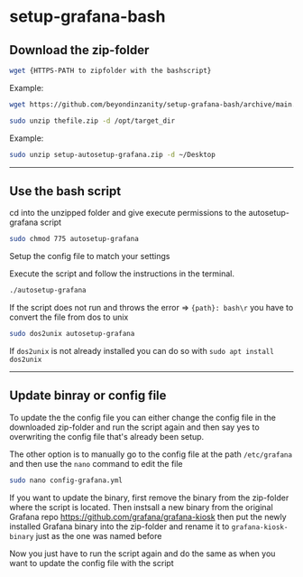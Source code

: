 # setup-grafana-bash

<H2>Download the zip-folder</H2>

```bash
wget {HTTPS-PATH to zipfolder with the bashscript}
```

Example:
```bash
wget https://github.com/beyondinzanity/setup-grafana-bash/archive/main.zip
```

```bash
sudo unzip thefile.zip -d /opt/target_dir
```

Example:
```bash
sudo unzip setup-autosetup-grafana.zip -d ~/Desktop
```

-----------------------------------------------------------------------------------------------------------------------------
<h2>Use the bash script</h2>
cd into the unzipped folder and give execute permissions to the autosetup-grafana script

```bash
sudo chmod 775 autosetup-grafana
```

Setup the config file to match your settings

Execute the script and follow the instructions in the terminal.

```bash
./autosetup-grafana
```

If the script does not run and throws the error => `{path}: bash\r` you have to convert the file from dos to unix 

```bash
sudo dos2unix autosetup-grafana
```

If `dos2unix` is not already installed you can do so with `sudo apt install dos2unix` 

-----------------------------------------------------------------------------------------------------------------------------
<h2>Update binray or config file</h2>
To update the the config file you can either change the config file in the downloaded zip-folder and run the script again
and then say yes to overwriting the config file that's already been setup.

The other option is to manually go to the config file at the path `/etc/grafana` and then use the `nano` command to edit the file

```bash
sudo nano config-grafana.yml
```

If you want to update the binary, first remove the binary from the zip-folder where the script is located. Then instsall a new binary from the original Grafana repo https://github.com/grafana/grafana-kiosk
then put the newly installed Grafana binary into the zip-folder and rename it to `grafana-kiosk-binary` just as the one was named before

Now you just have to run the script again and do the same as when you want to update the config file with the script

